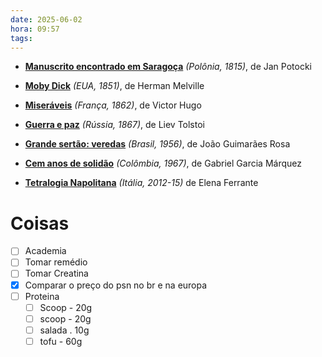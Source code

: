 ```yaml
---
date: 2025-06-02
hora: 09:57
tags:
---
```

- **[Manuscrito encontrado em Saragoça](https://substack.com/redirect/ef7c6fc0-64ca-42e6-a9f7-6e50500aec82?j=eyJ1IjoiMzR1cHA1In0.6xrRCMI39zd5j_lIJpYhevTW5097thHGhGSowMSgUFE)** _(Polônia, 1815)_, de Jan Potocki
    
- **[Moby Dick](https://substack.com/redirect/dd31f56b-03d1-48e2-a18d-a29861e943ff?j=eyJ1IjoiMzR1cHA1In0.6xrRCMI39zd5j_lIJpYhevTW5097thHGhGSowMSgUFE)** _(EUA, 1851)_, de Herman Melville
    
- **[Miseráveis](https://substack.com/redirect/1d1ef19a-c68b-40a1-942d-c8dea906c22a?j=eyJ1IjoiMzR1cHA1In0.6xrRCMI39zd5j_lIJpYhevTW5097thHGhGSowMSgUFE)** _(França, 1862)_, de Victor Hugo
    
- **[Guerra e paz](https://substack.com/redirect/c8e3ae7f-edf5-42b7-a8bb-28ab248b3086?j=eyJ1IjoiMzR1cHA1In0.6xrRCMI39zd5j_lIJpYhevTW5097thHGhGSowMSgUFE)** _(Rússia, 1867)_, de Liev Tolstoi
    
- **[Grande sertão: veredas](https://substack.com/redirect/4cdfa4a2-5887-42ab-8f34-e97eb54fe279?j=eyJ1IjoiMzR1cHA1In0.6xrRCMI39zd5j_lIJpYhevTW5097thHGhGSowMSgUFE)** _(Brasil, 1956)_, de João Guimarães Rosa
    
- **[Cem anos de solidão](https://substack.com/redirect/5d110d44-7e2b-490f-871c-324377b6bc29?j=eyJ1IjoiMzR1cHA1In0.6xrRCMI39zd5j_lIJpYhevTW5097thHGhGSowMSgUFE)** _(Colômbia, 1967)_, de Gabriel Garcia Márquez
    
- **[Tetralogia Napolitana](https://substack.com/redirect/3c0fc022-7d81-4167-b7b5-eddb139288d4?j=eyJ1IjoiMzR1cHA1In0.6xrRCMI39zd5j_lIJpYhevTW5097thHGhGSowMSgUFE)** _(Itália, 2012-15)_ de Elena Ferrante



# Coisas
- [ ] Academia
- [ ] Tomar remédio
- [ ] Tomar Creatina
- [x] Comparar o preço do psn no br e na europa
- [ ] Proteina
	- [ ] Scoop - 20g
	- [ ] scoop - 20g
	- [ ] salada . 10g
	- [ ] tofu - 60g